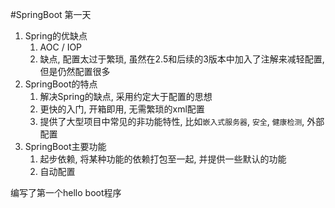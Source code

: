 #SpringBoot 第一天

1. Spring的优缺点
    1. AOC / IOP
    2. 缺点, 配置太过于繁琐, 虽然在2.5和后续的3版本中加入了注解来减轻配置, 但是仍然配置很多
2. SpringBoot的特点
    1. 解决Spring的缺点, 采用约定大于配置的思想
    2. 更快的入门, 开箱即用, 无需繁琐的xml配置
    3. 提供了大型项目中常见的非功能特性, 比如`嵌入式服务器`, `安全`, `健康检测`, 外部配置
3. SpringBoot主要功能
    1. 起步依赖, 将某种功能的依赖打包至一起,  并提供一些默认的功能
    2. 自动配置
    
编写了第一个hello boot程序